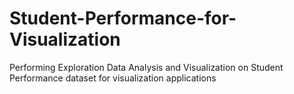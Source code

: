 # Student-Performance-for-Visualization
Performing Exploration Data Analysis and Visualization on Student Performance dataset for visualization applications
